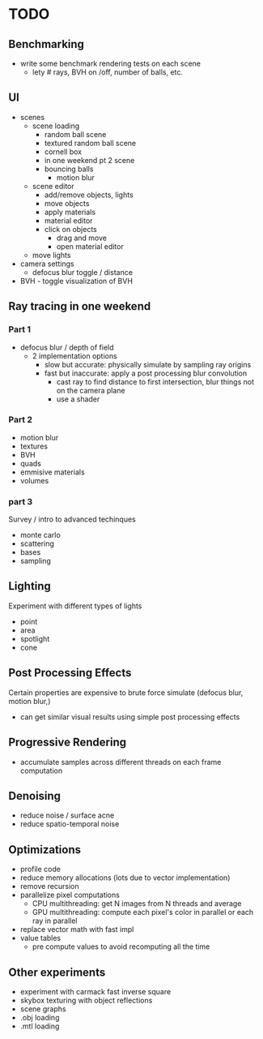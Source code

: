 # TODO

## Benchmarking

- write some benchmark rendering tests on each scene
  - lety # rays, BVH on /off, number of balls, etc.

## UI

- scenes
  - scene loading
    - random ball scene
    - textured random ball scene
    - cornell box
    - in one weekend pt 2 scene
    - bouncing balls
      - motion blur
  - scene editor
    - add/remove objects, lights
    - move objects
    - apply materials
    - material editor
    - click on objects
      - drag and move
      - open material editor
  - move lights
- camera settings
  - defocus blur toggle / distance
- BVH - toggle visualization of BVH

## Ray tracing in one weekend

### Part 1

- defocus blur / depth of field
  - 2 implementation options
    - slow but accurate: physically simulate by sampling ray origins
    - fast but inaccurate: apply a post processing blur convolution
      - cast ray to find distance to first intersection, blur things not on the camera plane
      - use a shader

### Part 2

- motion blur
- textures
- BVH
- quads
- emmisive materials
- volumes

### part 3

Survey / intro to advanced techinques

- monte carlo
- scattering
- bases
- sampling

## Lighting

Experiment with different types of lights

- point
- area
- spotlight
- cone

## Post Processing Effects

Certain properties are expensive to brute force simulate (defocus blur, motion blur,)

- can get similar visual results using simple post processing effects

## Progressive Rendering

- accumulate samples across different threads on each frame computation

## Denoising

- reduce noise / surface acne
- reduce spatio-temporal noise

## Optimizations

- profile code
- reduce memory allocations (lots due to vector implementation)
- remove recursion
- parallelize pixel computations
  - CPU multithreading: get N images from N threads and average
  - GPU multithreading: compute each pixel's color in parallel or each ray in parallel
- replace vector math with fast impl
- value tables
  - pre compute values to avoid recomputing all the time

## Other experiments

- experiment with carmack fast inverse square
- skybox texturing with object reflections
- scene graphs
- .obj loading
- .mtl loading
